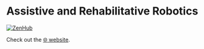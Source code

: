 Assistive and Rehabilitative Robotics
=====================================

[![ZenHub](https://img.shields.io/badge/Shipping_faster_with-ZenHub-435198.svg)](https://zenhub.com)

Check out the [:globe_with_meridians: website](https://robotology.github.io/assistive-rehab/doc/mkdocs/site/index.html).
